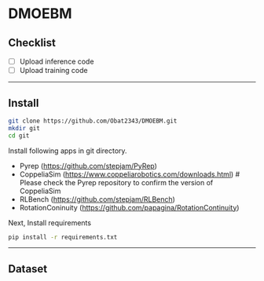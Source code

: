 # DMOEBM

## Checklist

- [ ] Upload inference code
- [ ] Upload training code

***

## Install

```sh
git clone https://github.com/Obat2343/DMOEBM.git
mkdir git
cd git
```

Install following apps in git directory.

- Pyrep (<https://github.com/stepjam/PyRep>)
- CoppeliaSim (<https://www.coppeliarobotics.com/downloads.html>) # Please check the Pyrep repository to confirm the version of CoppeliaSim
- RLBench (<https://github.com/stepjam/RLBench>)
- RotationConinuity (<https://github.com/papagina/RotationContinuity>)

Next, Install requirements

```sh
pip install -r requirements.txt
```

***
## Dataset
